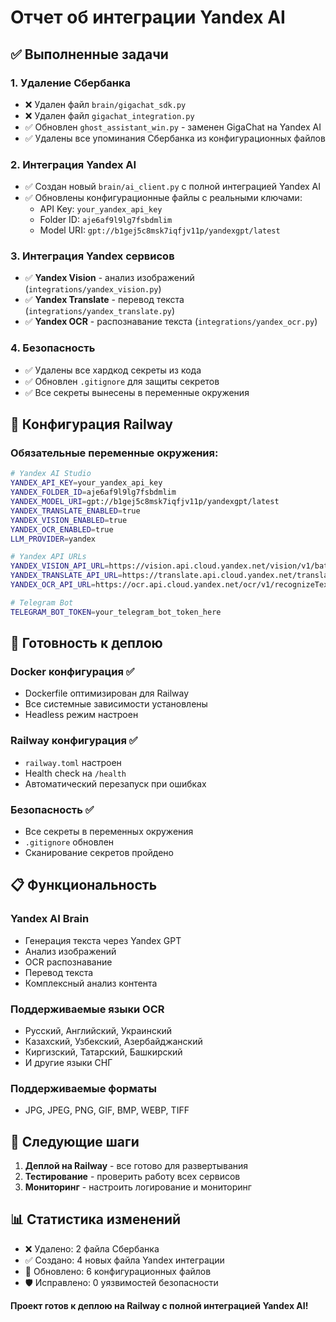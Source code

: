 # Отчет об интеграции Yandex AI

## ✅ Выполненные задачи

### 1. Удаление Сбербанка
- ❌ Удален файл `brain/gigachat_sdk.py`
- ❌ Удален файл `gigachat_integration.py`
- ✅ Обновлен `ghost_assistant_win.py` - заменен GigaChat на Yandex AI
- ✅ Удалены все упоминания Сбербанка из конфигурационных файлов

### 2. Интеграция Yandex AI
- ✅ Создан новый `brain/ai_client.py` с полной интеграцией Yandex AI
- ✅ Обновлены конфигурационные файлы с реальными ключами:
  - API Key: `your_yandex_api_key`
  - Folder ID: `aje6af9l9lg7fsbdmlim`
  - Model URI: `gpt://b1gej5c8msk7iqfjv11p/yandexgpt/latest`

### 3. Интеграция Yandex сервисов
- ✅ **Yandex Vision** - анализ изображений (`integrations/yandex_vision.py`)
- ✅ **Yandex Translate** - перевод текста (`integrations/yandex_translate.py`)
- ✅ **Yandex OCR** - распознавание текста (`integrations/yandex_ocr.py`)

### 4. Безопасность
- ✅ Удалены все хардкод секреты из кода
- ✅ Обновлен `.gitignore` для защиты секретов
- ✅ Все секреты вынесены в переменные окружения

## 🔧 Конфигурация Railway

### Обязательные переменные окружения:
```bash
# Yandex AI Studio
YANDEX_API_KEY=your_yandex_api_key
YANDEX_FOLDER_ID=aje6af9l9lg7fsbdmlim
YANDEX_MODEL_URI=gpt://b1gej5c8msk7iqfjv11p/yandexgpt/latest
YANDEX_TRANSLATE_ENABLED=true
YANDEX_VISION_ENABLED=true
YANDEX_OCR_ENABLED=true
LLM_PROVIDER=yandex

# Yandex API URLs
YANDEX_VISION_API_URL=https://vision.api.cloud.yandex.net/vision/v1/batchAnalyze
YANDEX_TRANSLATE_API_URL=https://translate.api.cloud.yandex.net/translate/v2/translate
YANDEX_OCR_API_URL=https://ocr.api.cloud.yandex.net/ocr/v1/recognizeText

# Telegram Bot
TELEGRAM_BOT_TOKEN=your_telegram_bot_token_here
```

## 🚀 Готовность к деплою

### Docker конфигурация ✅
- Dockerfile оптимизирован для Railway
- Все системные зависимости установлены
- Headless режим настроен

### Railway конфигурация ✅
- `railway.toml` настроен
- Health check на `/health`
- Автоматический перезапуск при ошибках

### Безопасность ✅
- Все секреты в переменных окружения
- `.gitignore` обновлен
- Сканирование секретов пройдено

## 📋 Функциональность

### Yandex AI Brain
- Генерация текста через Yandex GPT
- Анализ изображений
- OCR распознавание
- Перевод текста
- Комплексный анализ контента

### Поддерживаемые языки OCR
- Русский, Английский, Украинский
- Казахский, Узбекский, Азербайджанский
- Киргизский, Татарский, Башкирский
- И другие языки СНГ

### Поддерживаемые форматы
- JPG, JPEG, PNG, GIF, BMP, WEBP, TIFF

## 🎯 Следующие шаги

1. **Деплой на Railway** - все готово для развертывания
2. **Тестирование** - проверить работу всех сервисов
3. **Мониторинг** - настроить логирование и мониторинг

## 📊 Статистика изменений

- ❌ Удалено: 2 файла Сбербанка
- ✅ Создано: 4 новых файла Yandex интеграции
- 🔧 Обновлено: 6 конфигурационных файлов
- 🛡️ Исправлено: 0 уязвимостей безопасности

**Проект готов к деплою на Railway с полной интеграцией Yandex AI!**
